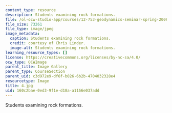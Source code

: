 ```yaml
---
content_type: resource
description: Students examining rock formations.
file: /ol-ocw-studio-app/courses/12-753-geodynamics-seminar-spring-2006/160c2bae0ed39f1ed18aa1166e037add_4.jpg
file_size: 73261
file_type: image/jpeg
image_metadata:
  caption: Students examining rock formations.
  credit: courtesy of Chris Linder.
  image-alt: Students examining rock formations.
learning_resource_types: []
license: https://creativecommons.org/licenses/by-nc-sa/4.0/
ocw_type: OCWImage
parent_title: Image Gallery
parent_type: CourseSection
parent_uid: c3d972e9-df6f-b026-6b2b-4704032328e4
resourcetype: Image
title: 4.jpg
uid: 160c2bae-0ed3-9f1e-d18a-a1166e037add
---
```

Students examining rock formations.